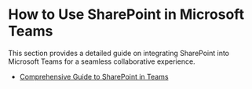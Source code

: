 # How to Use SharePoint in Microsoft Teams

This section provides a detailed guide on integrating SharePoint into Microsoft Teams for a seamless collaborative experience.

- [Comprehensive Guide to SharePoint in Teams](How%20to%20Use%20SharePoint%20in%20Microsoft%20Teams%20A%20Comprehensive%20Guide.pdf)
